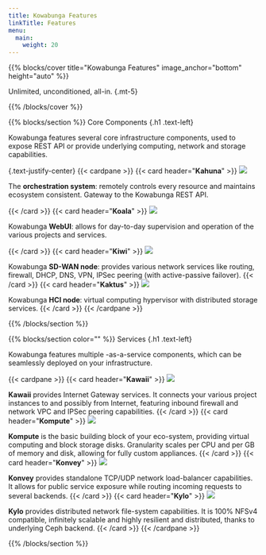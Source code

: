 ```yaml
---
title: Kowabunga Features
linkTitle: Features
menu:
  main:
    weight: 20
---
```


{{% blocks/cover title="Kowabunga Features" image_anchor="bottom" height="auto" %}}

Unlimited, unconditioned, all-in.
{.mt-5}

{{% /blocks/cover %}}

{{% blocks/section %}}
Core Components
{.h1 .text-left}

Kowabunga features several core infrastructure components, used to expose REST API or provide underlying computing, network and storage capabilities.

{.text-justify-center}
{{< cardpane >}}
  {{< card header="**Kahuna**" >}}
  <img src="kahuna.png" class="img-fluid">

  The **orchestration system**: remotely controls every resource and maintains ecosystem consistent. Gateway to the Kowabunga REST API.

  {{< /card >}}
  {{< card header="**Koala**" >}}
  <img src="wip.png" class="img-fluid">

  Kowabunga **WebUI**: allows for day-to-day supervision and operation of the various projects and services.

  {{< /card >}}
  {{< card header="**Kiwi**" >}}
  <img src="wip.png" class="img-fluid">

  Kowabunga **SD-WAN node**: provides various network services like routing, firewall, DHCP, DNS, VPN, IPSec peering (with active-passive failover).
  {{< /card >}}
  {{< card header="**Kaktus**" >}}
  <img src="kaktus.png" class="img-fluid">

  Kowabunga **HCI node**: virtual computing hypervisor with distributed storage services.
  {{< /card >}}
{{< /cardpane >}}

{{% /blocks/section %}}

{{% blocks/section color="" %}}
Services
{.h1 .text-left}

Kowabunga features multiple -as-a-service components, which can be seamlessly deployed on your infrastructure.

{{< cardpane >}}
  {{< card header="**Kawaii**" >}}
  <img src="wip.png" class="img-fluid">

  **Kawaii** provides Internet Gateway services. It connects your various project instances to and possibly from Internet, featuring inbound firewall and network VPC and IPSec peering capabilities.
  {{< /card >}}
  {{< card header="**Kompute**" >}}
  <img src="wip.png" class="img-fluid">

  **Kompute** is the basic building block of your eco-system, providing virtual computing and block storage disks. Granularity scales per CPU and per GB of memory and disk, allowing for fully custom appliances.
  {{< /card >}}
  {{< card header="**Konvey**" >}}
  <img src="konvey.png" class="img-fluid">

  **Konvey** provides standalone TCP/UDP network load-balancer capabilities. It allows for public service exposure while routing incoming requests to several backends.
  {{< /card >}}
  {{< card header="**Kylo**" >}}
  <img src="kylo.png" class="img-fluid">

  **Kylo** provides distributed network file-system capabilities. It is 100% NFSv4 compatible, infinitely scalable and highly resilient and distributed, thanks to underlying Ceph backend.
  {{< /card >}}
{{< /cardpane >}}

{{% /blocks/section %}}
